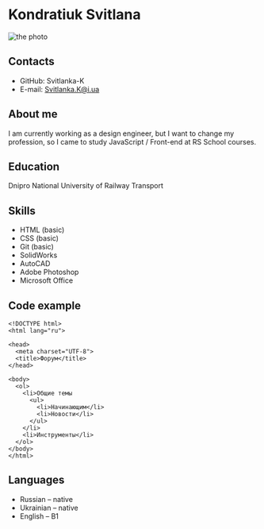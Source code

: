 # Kondratiuk Svitlana 
![the photo](https://encrypted-tbn0.gstatic.com/images?q=tbn:ANd9GcRBd7TRg30wXGHS-HGdppp1m3uTHACAVxb3PA&usqp=CAU)
## Contacts
- GitHub: Svitlanka-K
- E-mail: <Svitlanka.K@i.ua>
## About me
I am currently working as a design engineer, but I want to change my profession, so I came to study JavaScript / Front-end at RS School courses.
## Education
Dnipro National University of Railway Transport
## Skills
- HTML (basic)
- CSS (basic)
- Git (basic)
- SolidWorks
- AutoСAD
- Adobe Photoshop
- Microsoft Office
## Code example
    <!DOCTYPE html>
    <html lang="ru">

    <head>
      <meta charset="UTF-8">
      <title>Форум</title>
    </head>

    <body>
      <ol>
        <li>Общие темы
          <ul>
            <li>Начинающим</li>
            <li>Новости</li>
          </ul>
        </li>
        <li>Инструменты</li>
      </ol>
    </body>
    </html>

## Languages
- Russian – native
- Ukrainian – native
- English – B1
